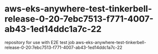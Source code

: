# aws-eks-anywhere-test-tinkerbell-release-0-20-7ebc7513-f771-4007-ab43-1ed14ddc1a7c-22
repository for use with E2E test job aws-eks-anywhere-test-tinkerbell-release-0-20:7ebc7513-f771-4007-ab43-1ed14ddc1a7c-22
